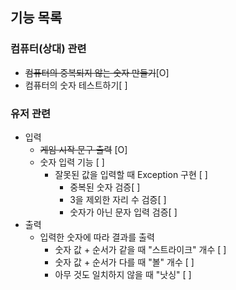 ## 기능 목록

### 컴퓨터(상대) 관련
* ~~컴퓨터의 중복되지 않는 숫자 만들기~~[O]
* 컴퓨터의 숫자 테스트하기[ ]

### 유저 관련
* 입력
    * ~~게임 시작 문구 출력~~ [O]
    * 숫자 입력 기능 [ ]
        * 잘못된 값을 입력할 때 Exception 구현 [ ]
            * 중복된 숫자 검증[ ]
            * 3을 제외한 자리 수 검증[ ]
            * 숫자가 아닌 문자 입력 검증[ ]
* 출력
    * 입력한 숫자에 따라 결과를 출력
        * 숫자 값 + 순서가 같을 때 "스트라이크" 개수 [ ]
        * 숫자 값 + 순서가 다를 때 "볼" 개수 [ ]
        * 아무 것도 일치하지 않을 때 "낫싱" [ ]